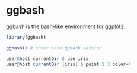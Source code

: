 <!-- README.md is generated from README.Rmd. Please edit that file -->
ggbash
======

ggbash is the bash-like environment for ggplot2.

``` r
library(ggbash)

ggbash() # enter into ggbash session

user@host currentDir $ use iris
user@host currentDir (iris) $ point 2 3 color=4
```
